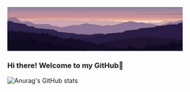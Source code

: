 <a href="URL_REDIRECT" target="blank"><img align="center" src="https://github.com/BhatVaishnavi/BhatVaishnavi/blob/main/2923100.jpg" height="100" width="400" /></a>

### Hi there! Welcome to my GitHub👋

<!--
**BhatVaishnavi/BhatVaishnavi** is a ✨ _special_ ✨ repository because its `README.md` (this file) appears on your GitHub profile.

Here are some ideas to get you started:

- 🔭 I’m currently working on ...
- 🌱 I’m currently learning ...
- 👯 I’m looking to collaborate on ...
- 🤔 I’m looking for help with ...
- 💬 Ask me about ...
- 📫 How to reach me: ...
- 😄 Pronouns: ...
- ⚡ Fun fact: ...
-->
![Anurag's GitHub stats](https://github-readme-stats-git-masterrstaa-rickstaa.vercel.app/api?username=vaishnavibhat&theme=jolly&show_icons=true)
